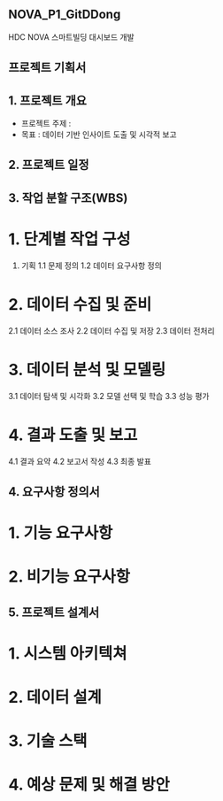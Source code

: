 ## NOVA_P1_GitDDong

HDC NOVA 스마트빌딩 대시보드 개발

## 프로젝트 기획서

## 1. 프로젝트 개요
- 프로젝트 주제 :
- 목표 : 데이터 기반 인사이트 도출 및 시각적 보고

## 2. 프로젝트 일정

## 3. 작업 분할 구조(WBS)
# 1. 단계별 작업 구성
 1. 기획
 1.1 문제 정의
 1.2 데이터 요구사항 정의

# 2. 데이터 수집 및 준비
 2.1 데이터 소스 조사
 2.2 데이터 수집 및 저장
 2.3 데이터 전처리

# 3. 데이터 분석 및 모델링
 3.1 데이터 탐색 및 시각화
 3.2 모델 선택 및 학습
 3.3 성능 평가

# 4. 결과 도출 및 보고
 4.1 결과 요약
 4.2 보고서 작성
 4.3 최종 발표

## 4. 요구사항 정의서
# 1. 기능 요구사항
# 2. 비기능 요구사항

## 5. 프로젝트 설계서
# 1. 시스템 아키텍쳐
# 2. 데이터 설계
# 3. 기술 스택
# 4. 예상 문제 및 해결 방안

